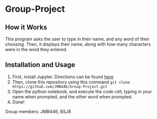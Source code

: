 # Group-Project

## How it Works
This program asks the user to type in their name, and any word of their choosing.
Then, it displays their name, along with how many characters were in the word they entered.

## Installation and Usage
1. First, install Jupyter. Directions can be found [here](https://github.com/jupyterlab/jupyterlab/blob/master/README.md)
2. Then, clone this repository using this command `git clone https://github.com/JMB446/Group-Project.git`
3. Open the python notebook, and execute the code cell, typing in your name when prompted, and the other word when prompted.
4. Done!


Group members: JMB446, BSJ8
